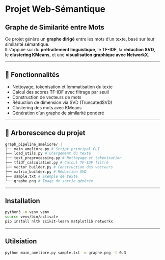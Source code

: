 # Projet Web-Sémantique  
## Graphe de Similarité entre Mots

Ce projet génère un **graphe dirigé** entre les mots d’un texte, basé sur leur similarité sémantique.  
Il s’appuie sur du **prétraitement linguistique**, le **TF-IDF**, la **réduction SVD**, le **clustering KMeans**, et une **visualisation graphique avec NetworkX**.

---

## 🧠 Fonctionnalités

- Nettoyage, tokenisation et lemmatisation du texte
- Calcul des scores TF-IDF avec filtrage par seuil
- Construction de vecteurs de mots
- Réduction de dimension via SVD (TruncatedSVD)
- Clustering des mots avec KMeans
- Génération d’un graphe de similarité pondéré

---

## 📁 Arborescence du projet


```bash
graph_pipeline_ameliore/ │ 
├── main_ameliore.py # Script principal CLI 
├── load_utils.py # Chargement du texte 
├── text_preprocessing.py # Nettoyage et tokenisation 
├── tfidf_calculation.py # Calcul TF-IDF filtré 
├── vector_builder.py # Construction des vecteurs 
├── matrix_builder.py # Réduction SVD 
├── sample.txt # Exemple de texte 
└── graphe.png # Image de sortie générée
```

---

## Installation

```bash
python3 -m venv venv
source venv/bin/activate
pip install nltk scikit-learn matplotlib networkx
```

---

## Utilsiation

```bash
python main_ameliore.py sample.txt -o graphe.png -t 0.3
```

